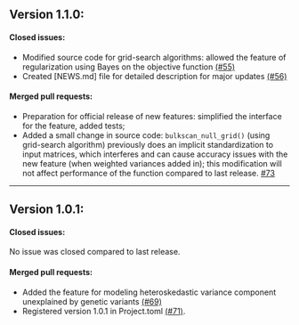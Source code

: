 ## Version 1.1.0:

#### Closed issues:
- Modified source code for grid-search algorithms: allowed the feature of regularization using Bayes on the objective function [(#55)](https://github.com/senresearch/BulkLMM.jl/issues/55) 
- Created [NEWS.md] file for detailed description for major updates [(#56)](https://github.com/senresearch/BulkLMM.jl/issues/56)

#### Merged pull requests:
- Preparation for official release of new features: simplified the interface for the feature, added tests;
- Added a small change in source code: `bulkscan_null_grid()` (using grid-search algorithm) previously does an implicit standardization to input matrices, which interferes and can cause accuracy issues with the new feature (when weighted variances added in); this modification will not affect performance of the function compared to last release.
[#73](https://github.com/senresearch/BulkLMM.jl/pull/73)
---
## Version 1.0.1:

#### Closed issues:
No issue was closed compared to last release.

#### Merged pull requests:
- Added the feature for modeling heteroskedastic variance component unexplained by genetic variants [(#69)](https://github.com/senresearch/BulkLMM.jl/pull/69)
- Registered version 1.0.1 in Project.toml [(#71)](https://github.com/senresearch/BulkLMM.jl/pull/71).

